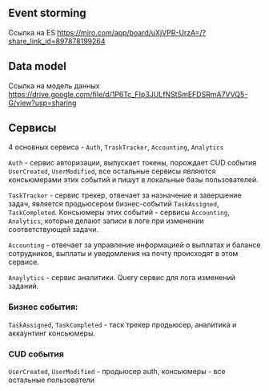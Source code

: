 ## Event storming

Ссылка на ES 
https://miro.com/app/board/uXjVPR-UrzA=/?share_link_id=897878199264

## Data model

Ссылка на модель данных
https://drive.google.com/file/d/1P6Tc_FIp3JULfNStSmEFDSRmA7VVQ5-G/view?usp=sharing

## Сервисы

4 основных сервиса - `Auth`, `TraskTracker`, `Accounting`, `Analytics`

`Auth` - сервис авторизации, выпускает токены, порождает CUD события `UserCreated`, `UserModified`,
все остальные сервисы являются консьюмерами этих событий и пишут в локальные базы пользователей.

`TaskTracker` - сервис трекер, отвечает за назначение и завершение задач, является продьюсером бизнес-событий 
`TaskAssigned`, `TaskCompleted`. Консьюмеры этих событий - сервисы `Accounting`, `Analytics`, которые делают
записи в логе при изменении соответствующей задачи.

`Accounting` - отвечает за управление информацией о выплатах и балансе сотрудников, выплаты и уведомления на почту
происходят в этом сервисе.

`Anaylytics` - сервис аналитики. Query сервис для лога изменений заданий.


### Бизнес события:
`TaskAssigned`, `TaskCompleted` - таск трекер продьюсер, аналитика и аккаунтинг консьюмеры.

### CUD события
`UserCreated`, `UserModified` - продьюсер auth, консьюмеры - все остальные пользователи
